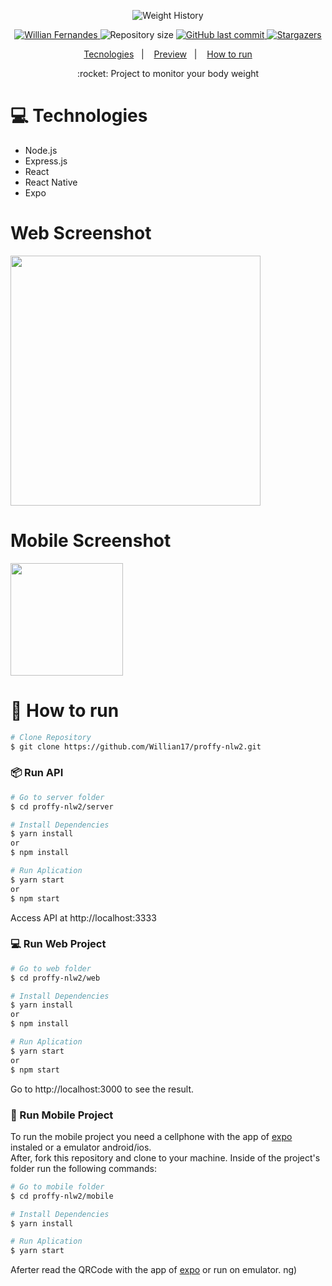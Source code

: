 
 <p align="center">	<img alt="Weight History" src="https://fontmeme.com/temporary/9ce8411655d13e018e0bd2983e6a6ebf.png"</p>

<p align="center">	
   <a href="https://www.linkedin.com/in/willian-fernandes/">
      <img alt="Willian Fernandes" src="https://img.shields.io/badge/-WillianFernandes-7650CF?style=flat&logo=Linkedin&logoColor=white" />
   </a>
  <img alt="Repository size" src="https://img.shields.io/github/repo-size/Willian17/weight-history?color=7650CF">

  <a aria-label="Completed" href="https://nextlevelweek.com/episodios/omnistack/edicao/2">
  <a href="https://github.com/Willian17/weight-history/commits/master">
    <img alt="GitHub last commit" src="https://img.shields.io/github/last-commit/Willian17/weight-history?color=774DD6">
  </a> 
  <a href="https://github.com/Willian17/proffy-nlw2/stargazers">
    <img alt="Stargazers" src="https://img.shields.io/github/stars/Willian17/weight-history?color=8257E5&logo=github">
  </a>
</p>

<p align="center">
  <a href="#computer-technologies">Tecnologies</a>&nbsp;&nbsp;&nbsp;|&nbsp;&nbsp;&nbsp;
  <a href="#web-screenshot">Preview</a>&nbsp;&nbsp;&nbsp;|&nbsp;&nbsp;&nbsp;
  <a href="#construction_worker-how-to-run"> How to run</a>
</p>

> 
<p align="center">
:rocket: Project to monitor your body weight
</p>

# :computer: Technologies
<ul>
  <li>Node.js</li>
  <li>Express.js</li>
  <li>React</li>
  <li>React Native</li>
  <li>Expo</li>

</ul>

# Web Screenshot
<div>
   <img src="https://user-images.githubusercontent.com/53010824/88211442-191a4200-cc2c-11ea-9450-3d053f121589.png" width="400px">
</div>

# Mobile Screenshot
<div>
   <img src="https://user-images.githubusercontent.com/53010824/88211607-5088ee80-cc2c-11ea-83e9-a0cc0ec48fe2.png" width="180">
</div>


# :construction_worker: How to run
```bash
# Clone Repository
$ git clone https://github.com/Willian17/proffy-nlw2.git
```

### 📦 Run API
```bash
# Go to server folder
$ cd proffy-nlw2/server

# Install Dependencies
$ yarn install 
or
$ npm install

# Run Aplication
$ yarn start 
or 
$ npm start
```
Access API at http://localhost:3333

### 💻 Run Web Project

```bash
# Go to web folder
$ cd proffy-nlw2/web

# Install Dependencies
$ yarn install
or
$ npm install

# Run Aplication 
$ yarn start
or 
$ npm start
```
Go to http://localhost:3000 to see the result.

### 📱 Run Mobile Project
To run the mobile project you need a cellphone with the app of [expo](https://play.google.com/store/apps/details?id=host.exp.exponent) instaled or a emulator android/ios.
<br />
After, fork this repository and clone to your machine. Inside of the project's folder run the following commands:

```bash
# Go to mobile folder
$ cd proffy-nlw2/mobile

# Install Dependencies
$ yarn install

# Run Aplication
$ yarn start
```
Aferter read the QRCode with the app of [expo](https://play.google.com/store/apps/details?id=host.exp.exponent) or run on emulator.
ng)

